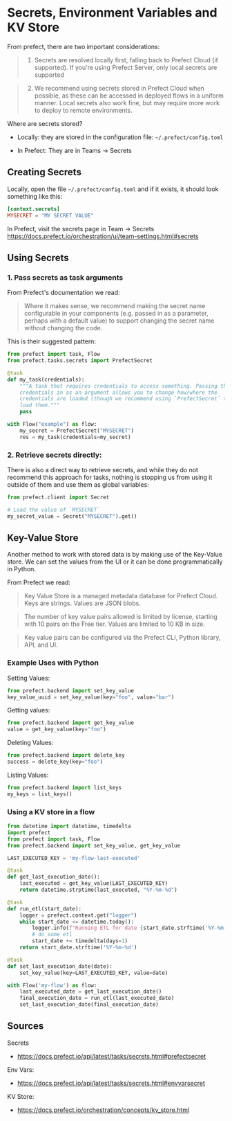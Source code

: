 # Secrets, Environment Variables and KV Store

From prefect, there are two important considerations:

>1. Secrets are resolved locally first, falling back to Prefect Cloud (if supported). If you're using Prefect Server, only local secrets are supported

>2. We recommend using secrets stored in Prefect Cloud when possible, as these can be accessed in deployed flows in a uniform manner. Local secrets also work fine, but may require more work to deploy to remote environments.

Where are secrets stored?

- Locally: they are stored in the configuration file: `~/.prefect/config.toml`

- In Prefect: They are in Teams -> Secrets

## Creating Secrets

Locally, open the file `~/.prefect/config.toml` and if it
exists, it should look something like this:

```toml
[context.secrets]
MYSECRET = "MY SECRET VALUE"
```

In Prefect, visit the secrets page in Team -> Secrets
https://docs.prefect.io/orchestration/ui/team-settings.html#secrets

## Using Secrets

### 1. Pass secrets as task arguments

From Prefect's documentation we read:
>Where it makes sense, we recommend making the secret name configurable in your components (e.g. passed in as a parameter, perhaps with a default value) to support changing the secret name without changing the code. 

This is their suggested pattern:

```python
from prefect import task, Flow
from prefect.tasks.secrets import PrefectSecret

@task
def my_task(credentials):
    """A task that requires credentials to access something. Passing the
    credentials in as an argument allows you to change how/where the
    credentials are loaded (though we recommend using `PrefectSecret` tasks to
    load them."""
    pass

with Flow("example") as flow:
    my_secret = PrefectSecret("MYSECRET")
    res = my_task(credentials=my_secret)
```

### 2. Retrieve secrets directly:

There is also a direct way to retrieve secrets, and 
while they do not recommend this approach for tasks,
nothing is stopping us from using it outside of them
and use them as global variables:

```python
from prefect.client import Secret

# Load the value of `MYSECRET`
my_secret_value = Secret("MYSECRET").get()
```

## Key-Value Store

Another method to work with stored data is by making use
of the Key-Value store. We can set the values from the UI
or it can be done programmatically in Python.

From Prefect we read:

>Key Value Store is a managed metadata database for Prefect Cloud.
>Keys are strings. Values are JSON blobs.

> The number of key value pairs allowed is limited by license, starting with 10 pairs on the Free tier. Values are limited to 10 KB in size.

> Key value pairs can be configured via the Prefect CLI, Python library, API, and UI.

### Example Uses with Python

Setting Values: 

```python
from prefect.backend import set_key_value
key_value_uuid = set_key_value(key="foo", value="bar")
```

Getting values:

```python
from prefect.backend import get_key_value
value = get_key_value(key="foo")
```

Deleting Values:

```python
from prefect.backend import delete_key
success = delete_key(key="foo")
```

Listing Values:

```python
from prefect.backend import list_keys
my_keys = list_keys()
```

### Using a KV store in a flow

```python
from datetime import datetime, timedelta
import prefect
from prefect import task, Flow
from prefect.backend import set_key_value, get_key_value

LAST_EXECUTED_KEY = 'my-flow-last-executed'

@task
def get_last_execution_date():
    last_executed = get_key_value(LAST_EXECUTED_KEY)
    return datetime.strptime(last_executed, "%Y-%m-%d")

@task
def run_etl(start_date):
    logger = prefect.context.get("logger")
    while start_date <= datetime.today():
        logger.info(f"Running ETL for date {start_date.strftime('%Y-%m-%d')}")
        # do some etl
        start_date += timedelta(days=1)
    return start_date.strftime('%Y-%m-%d')

@task
def set_last_execution_date(date):
    set_key_value(key=LAST_EXECUTED_KEY, value=date)

with Flow('my-flow') as flow:
    last_executed_date = get_last_execution_date()
    final_execution_date = run_etl(last_executed_date)
    set_last_execution_date(final_execution_date)
```

## Sources

Secrets
- https://docs.prefect.io/api/latest/tasks/secrets.html#prefectsecret

Env Vars:
- https://docs.prefect.io/api/latest/tasks/secrets.html#envvarsecret

KV Store:
- https://docs.prefect.io/orchestration/concepts/kv_store.html
